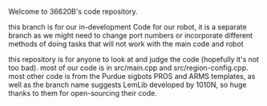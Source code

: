Welcome to 36620B's code repository.

this branch is for our in-development Code for our robot, it is a separate branch as we might need to change port numbers or incorporate different methods of doing tasks that will not work with the main code and robot

this repository is for anyone to look at and judge the code (hopefully it's not too bad).
most of our code is in src/main.cpp and src/region-config.cpp. most other code is from the Purdue sigbots PROS and ARMS templates, as well as the branch name suggests LemLib developed by 1010N, so huge thanks to them for open-sourcing their code.


